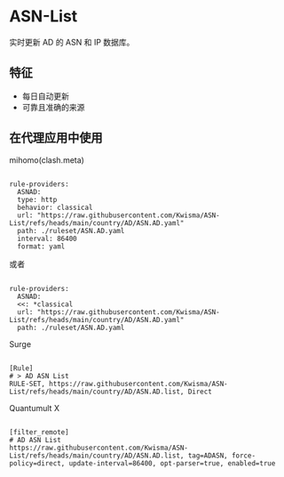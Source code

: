 
# ASN-List
    
实时更新 AD 的 ASN 和 IP 数据库。
    
## 特征
    
- 每日自动更新
- 可靠且准确的来源
    
## 在代理应用中使用
    
mihomo(clash.meta)
   
<pre><code class="language-javascript">
rule-providers:
  ASNAD:
  type: http
  behavior: classical
  url: "https://raw.githubusercontent.com/Kwisma/ASN-List/refs/heads/main/country/AD/ASN.AD.yaml"
  path: ./ruleset/ASN.AD.yaml
  interval: 86400
  format: yaml
</code></pre>

或者

<pre><code class="language-javascript">
rule-providers:
  ASNAD:
  <<: *classical
  url: "https://raw.githubusercontent.com/Kwisma/ASN-List/refs/heads/main/country/AD/ASN.AD.yaml"
  path: ./ruleset/ASN.AD.yaml
</code></pre>
    
Surge
    
<pre><code class="language-javascript">
[Rule]
# > AD ASN List
RULE-SET, https://raw.githubusercontent.com/Kwisma/ASN-List/refs/heads/main/country/AD/ASN.AD.list, Direct
</code></pre>
    
Quantumult X
    
<pre><code class="language-javascript">
[filter_remote]
# AD ASN List
https://raw.githubusercontent.com/Kwisma/ASN-List/refs/heads/main/country/AD/ASN.AD.list, tag=ADASN, force-policy=direct, update-interval=86400, opt-parser=true, enabled=true
</code></pre>

